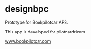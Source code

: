 # designbpc

Prototype for Bookpilotcar APS.

This app is developed for pilotcardrivers.

www.bookpilotcar.com